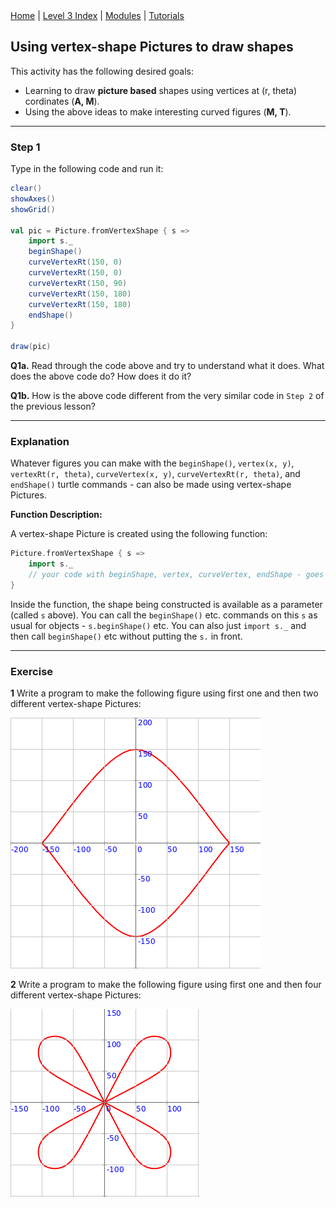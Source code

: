 <div class="nav">
  <a href="../../index.html">Home</a> | <a href="index.html">Level 3 Index</a> | <a href="/modules/modules-index.html">Modules</a> | <a href="../../tutorials-index.html">Tutorials</a>
</div>

## Using vertex-shape Pictures to draw shapes

This activity has the following desired goals:
* Learning to draw **picture based** shapes using vertices at (r, theta) cordinates (**A, M**).
* Using the above ideas to make interesting curved figures (**M, T**).

---

### Step 1

Type in the following code and run it:

```scala
clear()
showAxes()
showGrid()

val pic = Picture.fromVertexShape { s =>
    import s._
    beginShape()
    curveVertexRt(150, 0)
    curveVertexRt(150, 0)
    curveVertexRt(150, 90)
    curveVertexRt(150, 180)
    curveVertexRt(150, 180)
    endShape()
}

draw(pic)
```

**Q1a.** Read through the code above and try to understand what it does. What does the above code do? How does it do it?

**Q1b.** How is the above code different from the very similar code in `Step 2` of the previous lesson?

---

### Explanation

Whatever figures you can make with the `beginShape()`, `vertex(x, y)`, `vertexRt(r, theta)`, `curveVertex(x, y)`, `curveVertexRt(r, theta)`, and `endShape()` turtle commands - can also be made using vertex-shape Pictures.

**Function Description:**

A vertex-shape Picture is created using the following function:

```scala
Picture.fromVertexShape { s =>
    import s._
    // your code with beginShape, vertex, curveVertex, endShape - goes here
}
```

Inside the function, the shape being constructed is available as a parameter (called `s` above). You can call the `beginShape()` etc. commands on this `s` as usual for objects - `s.beginShape()` etc. You can also just `import s._` and then call `beginShape()` etc without putting the `s.` in front.

---

### Exercise

**1** Write a program to make the following figure using first one and then two different vertex-shape Pictures:

![vertex-shapes-rt-ex1.png](vertex-shapes-rt-ex1.png)


**2** Write a program to make the following figure using first one and then four different vertex-shape Pictures:

![vertex-shapes-rt-ex2.png](vertex-shapes-rt-ex2.png)
